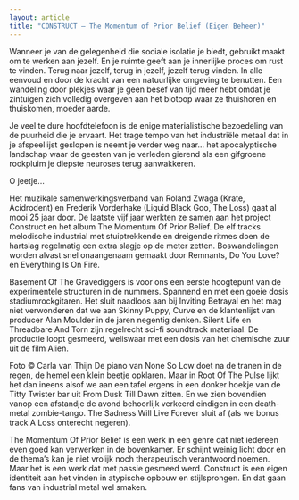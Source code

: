 ```yaml
---
layout: article
title: "CONSTRUCT – The Momentum of Prior Belief (Eigen Beheer)"
---
```


Wanneer je van de gelegenheid die sociale isolatie je biedt, gebruikt maakt om te werken aan jezelf. En je ruimte geeft aan je innerlijke proces om rust te vinden. Terug naar jezelf, terug in jezelf, jezelf terug vinden. In alle eenvoud en door de kracht van een natuurlijke omgeving te benutten. Een wandeling door plekjes waar je geen besef van tijd meer hebt omdat je zintuigen zich volledig overgeven aan het biotoop waar ze thuishoren en thuiskomen, moeder aarde.

Je veel te dure hoofdtelefoon is de enige materialistische bezoedeling van de puurheid die je ervaart. Het trage tempo van het industriële metaal dat in je afspeellijst geslopen is neemt je verder weg naar… het apocalyptische landschap waar de geesten van je verleden gierend als een gifgroene rookpluim je diepste neuroses terug aanwakkeren.

O jeetje…


Het muzikale samenwerkingsverband van Roland Zwaga (Krate, Acidrodent) en Frederik Vorderhake (Liquid Black Goo, The Loss) gaat al mooi 25 jaar door. De laatste vijf jaar werkten ze samen aan het project Construct en het album The Momentum Of Prior Belief. De elf tracks melodische industrial met stuiptrekkende en dreigende ritmes doen de hartslag regelmatig een extra slagje op de meter zetten. Boswandelingen worden alvast snel onaangenaam gemaakt door Remnants, Do You Love? en Everything Is On Fire.

Basement Of The Gravediggers is voor ons een eerste hoogtepunt van de experimentele structuren in de nummers. Spannend en met een goeie dosis stadiumrockgitaren. Het sluit naadloos aan bij Inviting Betrayal en het mag niet verwonderen dat we aan Skinny Puppy, Curve en de klantenlijst van producer Alan Moulder in de jaren negentig denken. Silent Life en Threadbare And Torn zijn regelrecht sci-fi soundtrack materiaal. De productie loopt gesmeerd, weliswaar met een dosis van het chemische zuur uit de film Alien.


Foto © Carla van Thijn
De piano van None So Low doet na de tranen in de regen, de hemel een klein beetje opklaren. Maar in Root Of The Pulse lijkt het dan ineens alsof we aan een tafel ergens in een donker hoekje van de Titty Twister bar uit From Dusk Till Dawn zitten. En we zien bovendien vanop een afstandje de avond behoorlijk verkeerd eindigen in een death-metal zombie-tango. The Sadness Will Live Forever sluit af (als we bonus track A Loss onterecht negeren).

The Momentum Of Prior Belief is een werk in een genre dat niet iedereen even goed kan verwerken in de bovenkamer. Er schijnt weinig licht door en de thema’s kan je niet vrolijk noch therapeutisch verantwoord noemen. Maar het is een werk dat met passie gesmeed werd. Construct is een eigen identiteit aan het vinden in atypische opbouw en stijlsprongen. En dat gaan fans van industrial metal wel smaken.